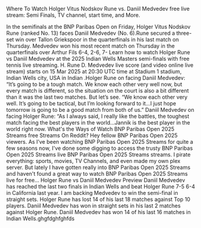 Where To Watch Holger Vitus Nodskov Rune vs. Daniil Medvedev free live stream: Semi Finals, TV channel, start time, and More.

In the semifinals at the BNP Paribas Open on Friday, Holger Vitus Nodskov Rune (ranked No. 13) faces Daniil Medvedev (No. 6).Rune secured a three-set win over Tallon Griekspoor  in the quarterfinals in his last match on Thursday. Medvedev won his most recent match on Thursday in the quarterfinals over Arthur Fils 6-4, 2-6, 7-
Learn how to watch Holger Rune vs Daniil Medvedev at the 2025 Indian Wells Masters semi-finals with free tennis live streaming. H. Rune D. Medvedev live score (and video online live stream) starts on 15 Mar 2025 at 20:30 UTC time at Stadium 1 stadium, Indian Wells city, USA in Indian .Holger Rune on facing Daniil Medvedev: “It’s going to be a tough match. We know each other very well now, but every match is different, so the situation on the court is also a bit different than it was the last two matches. But let’s see.
“We know each other very well. It’s going to be tactical, but I’m looking forward to it…I just hope tomorrow is going to be a good match from both of us.”
Daniil Medvedev on facing Holger Rune: “As I always said, I really like the battles, the toughest match facing the best players in the world…Jannik is the best player in the world right now.
What's the Ways of Watch BNP Paribas Open 2025 Streams free Streams On Reddit? Hey fellow BNP Paribas Open 2025 viewers. As I’ve been watching BNP Paribas Open 2025 Streams for quite a few seasons now, I've done some digging to access the trusty BNP Paribas Open 2025 Streams live BNP Paribas Open 2025 Streams streams. I pirate everything: sports, movies, TV Channels, and even made my own plex server. But lately I have gotten really into BNP Paribas Open 2025 Streams and haven't found a great way to watch BNP Paribas Open 2025 Streams live for free...
Holger Rune vs Daniil Medvedev Preview
Daniil Medvedev has reached the last two finals in Indian Wells and beat Holger Rune 7-5 6-4 in California last year. I am backing Medvedev to win the semi-final in straight sets.
Holger Rune has lost 14 of his last 18 matches against Top 10 players.
Daniil Medvedev has won in straight sets in his last 2 matches against Holger Rune.
Daniil Medvedev has won 14 of his last 16 matches in Indian Wells.ghgfdghfghfds
